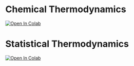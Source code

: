 # Chemical Thermodynamics

[![Open In Colab](https://colab.research.google.com/assets/colab-badge.svg)](https://colab.research.google.com/github/emartineznunez/Kp/blob/main/Chem_Thermo.ipynb)

# Statistical Thermodynamics

[![Open In Colab](https://colab.research.google.com/assets/colab-badge.svg)](https://colab.research.google.com/github/emartineznunez/Kp/blob/main/Stat_Thermo.ipynb)
